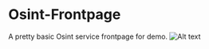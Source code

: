 # Osint-Frontpage
A pretty basic Osint service frontpage for demo.
![Alt text](https://github.com/user-attachments/assets/e5daf230-e29d-48c4-9b65-3ff737d78cb9)

